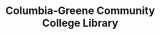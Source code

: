 ---
layout: repo
title: "Columbia-Greene Community College Library"
id: 20383
permalink: repos/20383/
---